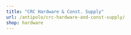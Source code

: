 ```yaml
---
title: "CRC Hardware & Const. Supply"
url: /antipolo/crc-hardware-and-const-supply/
shop: hardware
---
```

